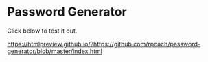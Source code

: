 # Password Generator

Click below to test it out.

https://htmlpreview.github.io/?https://github.com/rpcach/password-generator/blob/master/index.html
